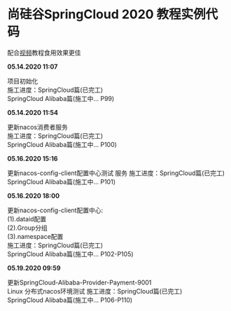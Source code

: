 # 尚硅谷SpringCloud 2020 教程实例代码 # 

配合[视频](https://www.bilibili.com/video/BV1yE411x7Ky)教程食用效果更佳

**05.14.2020 11:07**  
  
 项目初始化  
 施工进度：SpringCloud篇(已完工)  
SpringCloud Alibaba篇(施工中... P99)  
  
**05.14.2020 11:54**  
  
更新nacos消费者服务  
 施工进度：SpringCloud篇(已完工)  
SpringCloud Alibaba篇(施工中... P100)  
  
**05.16.2020 15:16**  
  
更新nacos-config-client配置中心测试 服务 
 施工进度：SpringCloud篇(已完工)  
SpringCloud Alibaba篇(施工中... P101)  
  
**05.16.2020 18:00**  
  
更新nacos-config-client配置中心:  
(1).dataid配置  
(2).Group分组  
(3).namespace配置  
 施工进度：SpringCloud篇(已完工)  
SpringCloud Alibaba篇(施工中... P102-P105)  
  
**05.19.2020 09:59**  
  
更新SpringCloud-Alibaba-Provider-Payment-9001  
Linux 分布式nacos环境测试
 施工进度：SpringCloud篇(已完工)  
SpringCloud Alibaba篇(施工中... P106-P110)  
  